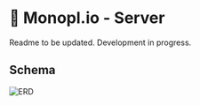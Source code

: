 # 🎩 Monopl.io - Server

Readme to be updated. Development in progress. 

## Schema

![ERD](https://i.imgur.com/usTLOQp.png)
